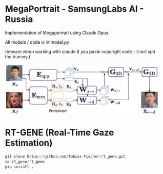 # MegaPortrait - SamsungLabs AI - Russia 
Implementation of Megaportrait using Claude Opus


All models / code is in model.py

(beware when working with claude if you paste copyright code - it will spit the dummy.)

![Image](diagram.jpeg)


# RT-GENE (Real-Time Gaze Estimation)
```python
git clone https://github.com/Tobias-Fischer/rt_gene.git
cd rt_gene/rt_gene
pip install .
```